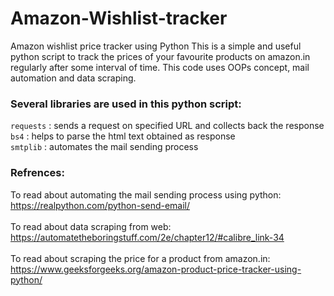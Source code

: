 # Amazon-Wishlist-tracker
Amazon wishlist price tracker using Python
This is a simple and useful python script to track the prices of your favourite products on amazon.in regularly after some interval of time. This code uses OOPs concept, mail automation and data scraping.


<h3>Several libraries are used in this python script:</h3>

<code>requests</code> : sends a request on specified URL and collects back the response<br>
<code>bs4</code> : helps to parse the html text obtained as response<br>
<code>smtplib</code> : automates the mail sending process<br>


<h3>Refrences:</h3>

To read about automating the mail sending process using python:<br>https://realpython.com/python-send-email/<br><br>
To read about data scraping from web:<br>https://automatetheboringstuff.com/2e/chapter12/#calibre_link-34<br><br>
To read about scraping the price for a product from amazon.in:<br>https://www.geeksforgeeks.org/amazon-product-price-tracker-using-python/

